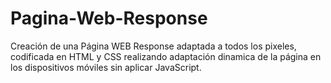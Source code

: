 # Pagina-Web-Response
Creación de una Página WEB Response adaptada a todos los pixeles, codificada en HTML y CSS realizando adaptación dinamica de la página en los dispositivos móviles sin aplicar JavaScript.
